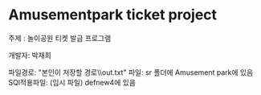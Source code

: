 # Amusementpark ticket project
주제 : 놀이공원 티켓 발급 프로그램

개발자: 박재희

파일경로: "본인이 저장할 경로\\\out.txt" 
파일: sr 폴더에 Amusement park에 있음
SQl적용파일: (임시 파일) defnew4에 있음
